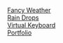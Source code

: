 <a href="https://krilian88.github.io/work-examples/Fancy%20Weather/index" target="_blank">Fancy Weather</a><br>
<a href="https://krilian88.github.io/work-examples/Rain%20Drops/index" target="_blank">Rain Drops</a><br>
<a href="https://krilian88.github.io/work-examples/Virtual%20Keyboard/index" target="_blank">Virtual Keyboard</a><br>
<a href="https://krilian88.github.io/work-examples/Portfolio/index" target="_blank">Portfolio</a><br>
